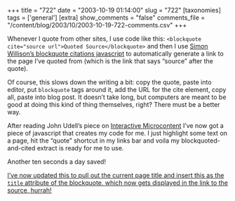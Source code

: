 +++
title = "722"
date = "2003-10-19 01:14:00"
slug = "722"
[taxonomies]
tags = ['general']
[extra]
show_comments = "false"
comments_file = "/content/blog/2003/10/2003-10-19-722-comments.csv"
+++

Whenever I quote from other sites, I use code like this:
`<blockquote cite="source url">Quoted Source</blockquote>`
and then I use [Simon Willison’s blockquote citations javascript](http://simon.incutio.com/archive/2002/12/20/#blockquoteCitations) to automatically generate a link to the page I’ve quoted from (which is the link that says “source” after the quote).

Of course, this slows down the writing a bit: copy the quote, paste into editor, put `blockquote` tags around it, add the URL for the cite element, copy all, paste into blog post. It doesn’t take long, but computers are meant to be good at doing this kind of thing themselves, right? There must be a better way.

After reading John Udell’s piece on [Interactive Microcontent](http://www.xml.com/pub/a/2003/10/08/udell.html) I’ve now got a piece of javascript that creates my code for me. I just highlight some text on a page, hit the “quote” shortcut in my links bar and voila my blockquoted-and-cited extract is ready for me to use.

Another ten seconds a day saved!

<ins>I’ve now updated this to pull out the current page title and insert this as the `title` attribute of the blockquote, which now gets displayed in the link to the source, hurrah!</ins>